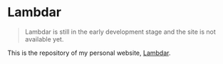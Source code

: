 # Lambdar

> Lambdar is still in the early development stage and the site is not available yet.

This is the repository of my personal website, [Lambdar][].

[Lambdar]: http://lambdar.me/
